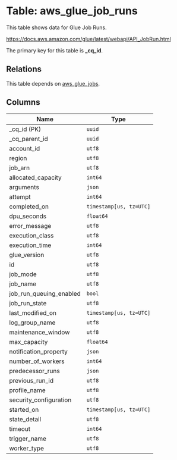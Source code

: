 # Table: aws_glue_job_runs

This table shows data for Glue Job Runs.

https://docs.aws.amazon.com/glue/latest/webapi/API_JobRun.html

The primary key for this table is **_cq_id**.

## Relations

This table depends on [aws_glue_jobs](aws_glue_jobs.md).

## Columns

| Name          | Type          |
| ------------- | ------------- |
|_cq_id (PK)|`uuid`|
|_cq_parent_id|`uuid`|
|account_id|`utf8`|
|region|`utf8`|
|job_arn|`utf8`|
|allocated_capacity|`int64`|
|arguments|`json`|
|attempt|`int64`|
|completed_on|`timestamp[us, tz=UTC]`|
|dpu_seconds|`float64`|
|error_message|`utf8`|
|execution_class|`utf8`|
|execution_time|`int64`|
|glue_version|`utf8`|
|id|`utf8`|
|job_mode|`utf8`|
|job_name|`utf8`|
|job_run_queuing_enabled|`bool`|
|job_run_state|`utf8`|
|last_modified_on|`timestamp[us, tz=UTC]`|
|log_group_name|`utf8`|
|maintenance_window|`utf8`|
|max_capacity|`float64`|
|notification_property|`json`|
|number_of_workers|`int64`|
|predecessor_runs|`json`|
|previous_run_id|`utf8`|
|profile_name|`utf8`|
|security_configuration|`utf8`|
|started_on|`timestamp[us, tz=UTC]`|
|state_detail|`utf8`|
|timeout|`int64`|
|trigger_name|`utf8`|
|worker_type|`utf8`|